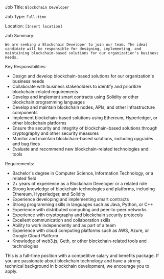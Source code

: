 Job Title: `Blockchain Developer`

Job Type: `Full-time`

Location: `[Insert location]`

Job Summary:

`We are seeking a Blockchain Developer to join our team. The ideal candidate will be responsible for designing, implementing, and maintaining blockchain-based solutions for our organization's business needs.`

Key Responsibilities:

* Design and develop blockchain-based solutions for our organization's business needs
* Collaborate with business stakeholders to identify and prioritize blockchain-related requirements
* Develop and implement smart contracts using Solidity or other blockchain programming languages
* Develop and maintain blockchain nodes, APIs, and other infrastructure components
* Implement blockchain-based solutions using Ethereum, Hyperledger, or other blockchain platforms
* Ensure the security and integrity of blockchain-based solutions through cryptography and other security measures
* Monitor and maintain blockchain-based solutions, including upgrades and bug fixes
* Evaluate and recommend new blockchain-related technologies and tools

Requirements:

* Bachelor's degree in Computer Science, Information Technology, or a related field
* 2+ years of experience as a Blockchain Developer or a related role
* Strong knowledge of blockchain technologies and platforms, including Ethereum, Hyperledger, and Solidity
* Experience developing and implementing smart contracts
* Strong programming skills in languages such as Java, Python, or C++
* Experience with distributed computing and peer-to-peer networks
* Experience with cryptography and blockchain security protocols
* Excellent communication and collaboration skills
* Ability to work independently and as part of a team
* Experience with cloud computing platforms such as AWS, Azure, or Google Cloud Platform
* Knowledge of web3.js, Geth, or other blockchain-related tools and technologies

This is a full-time position with a competitive salary and benefits package. If you are passionate about blockchain technology and have a strong technical background in blockchain development, we encourage you to apply.
